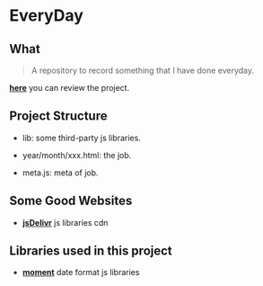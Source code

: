 # EveryDay

## What

> A repository to record something that I have done everyday.

**[here](https://kongfu-cat.github.io/EveryDay/)** you can review the project.

## Project Structure

- lib: some third-party js libraries.

- year/month/xxx.html: the job.

- meta.js: meta of job.

## Some Good Websites

- **[jsDelivr](https://www.jsdelivr.com/)** js libraries cdn

## Libraries used in this project

- **[moment](https://momentjs.com/)** date format js libraries
